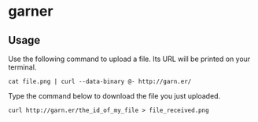 # garner

## Usage

Use the following command to upload a file. Its URL will be printed on your terminal.

```
cat file.png | curl --data-binary @- http://garn.er/
```

Type the command below to download the file you just uploaded.

```
curl http://garn.er/the_id_of_my_file > file_received.png
```